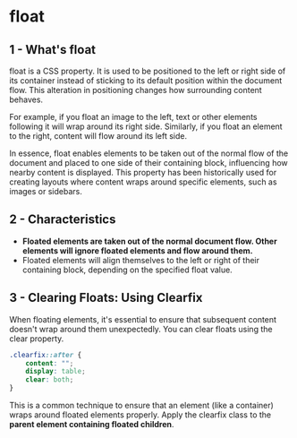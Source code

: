 # float

## 1 - What's float
float is a CSS property. It is used to be positioned to the left or right side of its container instead of sticking to 
its default position within the document flow. This alteration in positioning changes how surrounding content behaves.

For example, if you float an image to the left, text or other elements following it will wrap around its right side. 
Similarly, if you float an element to the right, content will flow around its left side.

In essence, float enables elements to be taken out of the normal flow of the document and placed to one side of their 
containing block, influencing how nearby content is displayed. This property has been historically used for creating 
layouts where content wraps around specific elements, such as images or sidebars.

## 2 - Characteristics
- **Floated elements are taken out of the normal document flow. Other elements will ignore floated elements and flow around them.**
- Floated elements will align themselves to the left or right of their containing block, depending on the specified float value.

## 3 - Clearing Floats: Using Clearfix
When floating elements, it's essential to ensure that subsequent content doesn't wrap around them unexpectedly. 
You can clear floats using the clear property.
```css
.clearfix::after {
    content: "";
    display: table;
    clear: both;
}
```
This is a common technique to ensure that an element (like a container) wraps around floated elements properly. 
Apply the clearfix class to the **parent element containing floated children**.
